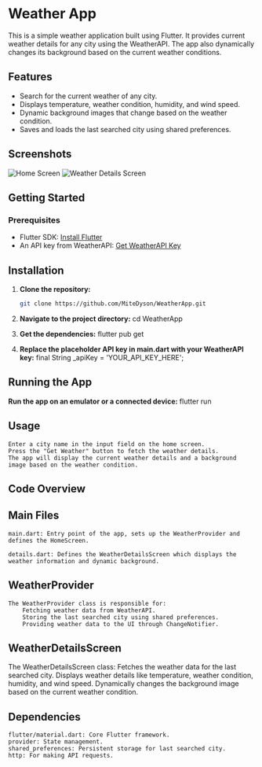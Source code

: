 # Weather App

This is a simple weather application built using Flutter. It provides current weather details for any city using the WeatherAPI. The app also dynamically changes its background based on the current weather conditions.

## Features

- Search for the current weather of any city.
- Displays temperature, weather condition, humidity, and wind speed.
- Dynamic background images that change based on the weather condition.
- Saves and loads the last searched city using shared preferences.

## Screenshots

![Home Screen](https://imgur.com/gAqfmtC.png)
![Weather Details Screen](https://imgur.com/eLfQ2Cr.png)

## Getting Started

### Prerequisites

- Flutter SDK: [Install Flutter](https://flutter.dev/docs/get-started/install)
- An API key from WeatherAPI: [Get WeatherAPI Key](https://www.weatherapi.com/)

## Installation

1. **Clone the repository:**
   ```sh
   git clone https://github.com/MiteDyson/WeatherApp.git

2. **Navigate to the project directory:**
    cd WeatherApp

3. **Get the dependencies:**
    flutter pub get

4. **Replace the placeholder API key in main.dart with your WeatherAPI key:**
    final String _apiKey = 'YOUR_API_KEY_HERE';

## Running the App
   **Run the app on an emulator or a connected device:**
        flutter run

## Usage
    Enter a city name in the input field on the home screen.
    Press the "Get Weather" button to fetch the weather details.
    The app will display the current weather details and a background image based on the weather condition.

##  Code Overview

## Main Files
    main.dart: Entry point of the app, sets up the WeatherProvider and defines the HomeScreen.

    details.dart: Defines the WeatherDetailsScreen which displays the weather information and dynamic background.

## WeatherProvider
    The WeatherProvider class is responsible for:
        Fetching weather data from WeatherAPI.
        Storing the last searched city using shared preferences.
        Providing weather data to the UI through ChangeNotifier.

## WeatherDetailsScreen
The WeatherDetailsScreen class:
    Fetches the weather data for the last searched city.
    Displays weather details like temperature, weather condition, humidity, and wind speed.
    Dynamically changes the background image based on the current weather condition.
    
## Dependencies
    flutter/material.dart: Core Flutter framework.
    provider: State management.
    shared_preferences: Persistent storage for last searched city.
    http: For making API requests.